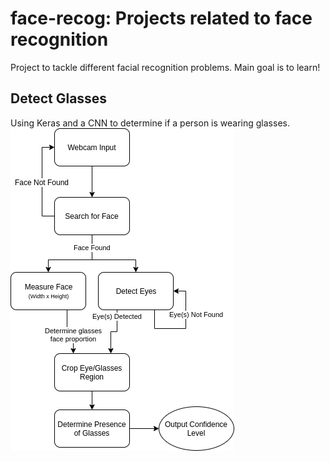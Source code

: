 # face-recog: Projects related to face recognition
Project to tackle different facial recognition problems. Main goal is to learn!


## Detect Glasses
Using Keras and a CNN to determine if a person is wearing glasses.
![Detect Glasses Workflow Diagram](https://github.com/keving3ng/face-recog/blob/master/diagrams/Glasses_Recog_Pipeline_v1.png)
